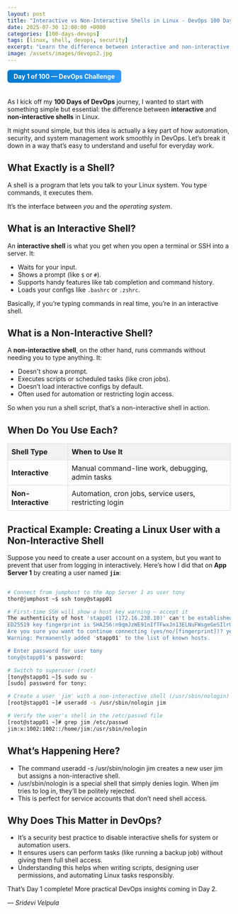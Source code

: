 ```yaml
---
layout: post
title: "Interactive vs Non-Interactive Shells in Linux - DevOps 100 Days Challenge"
date: 2025-07-30 12:00:00 +0000
categories: [100-days-devops]
tags: [linux, shell, devops, security]
excerpt: "Learn the difference between interactive and non-interactive shells in Linux, with a practical example for creating users with non-interactive shells."
image: /assets/images/devops2.jpg
---
```


<div style="background: linear-gradient(to right, #007acc, #3399ff); color: #ffffff; display:inline-block; padding:6px 14px; border-radius:6px; font-weight:bold; font-size:14px; margin-bottom:20px;">
Day 1 of 100 — DevOps Challenge
</div>

As I kick off my **100 Days of DevOps** journey, I wanted to start with something simple but essential: the difference between **interactive** and **non-interactive shells** in Linux.

It might sound simple, but this idea is actually a key part of how automation, security, and system management work smoothly in DevOps. Let’s break it down in a way that’s easy to understand and useful for everyday work.

## What Exactly is a Shell?

A shell is a program that lets you talk to your Linux system. You type commands, it executes them.

It’s the interface between *you* and the *operating system*.

## What is an Interactive Shell?

An **interactive shell** is what you get when you open a terminal or SSH into a server. It:

- Waits for your input.
- Shows a prompt (like `$` or `#`).
- Supports handy features like tab completion and command history.
- Loads your configs like `.bashrc` or `.zshrc`.

Basically, if you’re typing commands in real time, you’re in an interactive shell.


## What is a Non-Interactive Shell?

A **non-interactive shell**, on the other hand, runs commands without needing you to type anything. It:

- Doesn't show a prompt.
- Executes scripts or scheduled tasks (like cron jobs).
- Doesn’t load interactive configs by default.
- Often used for automation or restricting login access.

So when you run a shell script, that’s a non-interactive shell in action.

## When Do You Use Each?

<table style="width:100%; border-collapse: collapse;">
  <thead>
    <tr style="background-color:#f2f2f2;">
      <th style="text-align:left; padding:8px; border:1px solid #ddd;">Shell Type</th>
      <th style="text-align:left; padding:8px; border:1px solid #ddd;">When to Use It</th>
    </tr>
  </thead>
  <tbody>
    <tr>
      <td style="padding:8px; border:1px solid #ddd;"><strong>Interactive</strong></td>
      <td style="padding:8px; border:1px solid #ddd;">Manual command-line work, debugging, admin tasks</td>
    </tr>
    <tr>
      <td style="padding:8px; border:1px solid #ddd;"><strong>Non-Interactive</strong></td>
      <td style="padding:8px; border:1px solid #ddd;">Automation, cron jobs, service users, restricting login</td>
    </tr>
  </tbody>
</table>


## Practical Example: Creating a Linux User with a Non-Interactive Shell

Suppose you need to create a user account on a system, but you want to prevent that user from logging in interactively. Here’s how I did that on **App Server 1** by creating a user named **`jim`**:

```bash
  
# Connect from jumphost to the App Server 1 as user tony
thor@jumphost ~$ ssh tony@stapp01

# First-time SSH will show a host key warning — accept it
The authenticity of host 'stapp01 (172.16.238.10)' can't be established.
ED25519 key fingerprint is SHA256:n9qmJzWE91nIfTFwxJn13ELNuFWsgeGeSIlrU1fkU7I.
Are you sure you want to continue connecting (yes/no/[fingerprint])? yes
Warning: Permanently added 'stapp01' to the list of known hosts.

# Enter password for user tony
tony@stapp01's password:

# Switch to superuser (root)
[tony@stapp01 ~]$ sudo su -
[sudo] password for tony:

# Create a user 'jim' with a non-interactive shell (/usr/sbin/nologin)
[root@stapp01 ~]# useradd -s /usr/sbin/nologin jim

# Verify the user's shell in the /etc/passwd file
[root@stapp01 ~]# grep jim /etc/passwd
jim:x:1002:1002::/home/jim:/usr/sbin/nologin

```

## What’s Happening Here?

- The command useradd -s /usr/sbin/nologin jim creates a new user jim but assigns a non-interactive shell.
- /usr/sbin/nologin is a special shell that simply denies login. When jim tries to log in, they’ll be politely rejected.
- This is perfect for service accounts that don’t need shell access.

## Why Does This Matter in DevOps?

- It’s a security best practice to disable interactive shells for system or automation users.
- It ensures users can perform tasks (like running a backup job) without giving them full shell access.
- Understanding this helps when writing scripts, designing user permissions, and automating Linux tasks responsibly.


That’s Day 1 complete! More practical DevOps insights coming in Day 2.

— *Sridevi Velpula*
